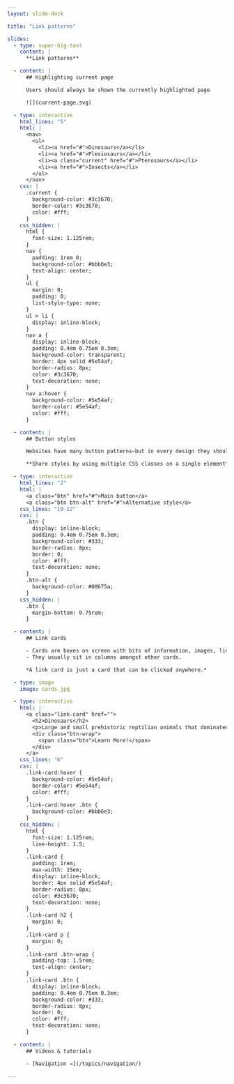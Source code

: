 ```yaml
---
layout: slide-deck

title: "Link patterns"

slides:
  - type: super-big-text
    content: |
      **Link patterns**

  - content: |
      ## Highlighting current page

      Users should always be shown the currently highlighted page

      ![](current-page.svg)

  - type: interactive
    html_lines: "5"
    html: |
      <nav>
        <ul>
          <li><a href="#">Dinosaurs</a></li>
          <li><a href="#">Plesiosaurs</a></li>
          <li><a class="current" href="#">Pterosaurs</a></li>
          <li><a href="#">Insects</a></li>
        </ul>
      </nav>
    css: |
      .current {
        background-color: #3c3670;
        border-color: #3c3670;
        color: #fff;
      }
    css_hidden: |
      html {
        font-size: 1.125rem;
      }
      nav {
        padding: 1rem 0;
        background-color: #bbb6e3;
        text-align: center;
      }
      ul {
        margin: 0;
        padding: 0;
        list-style-type: none;
      }
      ul > li {
        display: inline-block;
      }
      nav a {
        display: inline-block;
        padding: 0.4em 0.75em 0.3em;
        background-color: transparent;
        border: 4px solid #5e54af;
        border-radius: 8px;
        color: #3c3670;
        text-decoration: none;
      }
      nav a:hover {
        background-color: #5e54af;
        border-color: #5e54af;
        color: #fff;
      }

  - content: |
      ## Button styles

      Websites have many button patterns—but in every design they should look consistent

      **Share styles by using multiple CSS classes on a single element**

  - type: interactive
    html_lines: "2"
    html: |
      <a class="btn" href="#">Main button</a>
      <a class="btn btn-alt" href="#">Alternative style</a>
    css_lines: "10-12"
    css: |
      .btn {
        display: inline-block;
        padding: 0.4em 0.75em 0.3em;
        background-color: #333;
        border-radius: 8px;
        border: 0;
        color: #fff;
        text-decoration: none;
      }
      .btn-alt {
        background-color: #00675a;
      }
    css_hidden: |
      .btn {
        margin-bottom: 0.75rem;
      }

  - content: |
      ## Link cards

      - Cards are boxes on screen with bits of information, images, links etc.
      - They usually sit in columns amongst other cards.

      *A link card is just a card that can be clicked anywhere.*

  - type: image
    image: cards.jpg

  - type: interactive
    html: |
      <a class="link-card" href="">
        <h2>Dinosaurs</h2>
        <p>Large and small prehistoric reptilian animals that dominated Earth.</p>
        <div class="btn-wrap">
          <span class="btn">Learn More!</span>
        </div>
      </a>
    css_lines: "6"
    css: |
      .link-card:hover {
        background-color: #5e54af;
        border-color: #5e54af;
        color: #fff;
      }
      .link-card:hover .btn {
        background-color: #bbb6e3;
      }
    css_hidden: |
      html {
        font-size: 1.125rem;
        line-height: 1.5;
      }
      .link-card {
        padding: 1rem;
        max-width: 15em;
        display: inline-block;
        border: 4px solid #5e54af;
        border-radius: 8px;
        color: #3c3670;
        text-decoration: none;
      }
      .link-card h2 {
        margin: 0;
      }
      .link-card p {
        margin: 0;
      }
      .link-card .btn-wrap {
        padding-top: 1.5rem;
        text-align: center;
      }
      .link-card .btn {
        display: inline-block;
        padding: 0.4em 0.75em 0.3em;
        background-color: #333;
        border-radius: 8px;
        border: 0;
        color: #fff;
        text-decoration: none;
      }

  - content: |
      ## Videos & tutorials

      - [Navigation ➔](/topics/navigation/)

---
```

